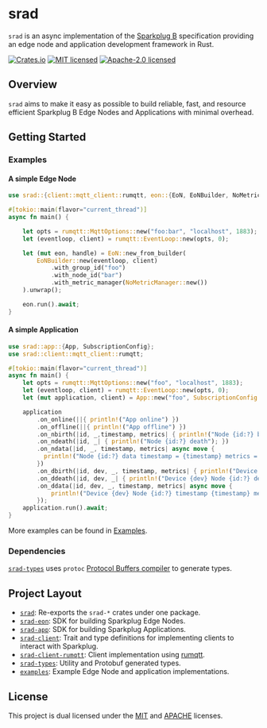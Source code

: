 # srad

`srad` is an async implementation of the [Sparkplug B](https://sparkplug.eclipse.org/) specification providing an edge node and application development framework in Rust.

[![Crates.io][crates-badge]][crates-url]
[![MIT licensed][mit-badge]][mit-url]
[![Apache-2.0 licensed][apache-badge]][apache-url]

[crates-badge]: https://img.shields.io/crates/v/srad.svg
[crates-url]: https://crates.io/crates/srad
[mit-badge]: https://img.shields.io/badge/license-MIT-blue.svg
[mit-url]: https://github.com/dpazj/srad/blob/master/LICENSE-MIT
[apache-badge]: https://img.shields.io/badge/License-Apache_2.0-blue.svg
[apache-url]: https://github.com/dpazj/srad/blob/master/LICENSE-APACHE

## Overview

`srad` aims to make it easy as possible to build reliable, fast, and resource efficient Sparkplug B Edge Nodes and Applications with minimal overhead.

## Getting Started

### Examples

#### A simple Edge Node

```rust no_run
use srad::{client::mqtt_client::rumqtt, eon::{EoN, EoNBuilder, NoMetricManager}};

#[tokio::main(flavor="current_thread")]
async fn main() {

    let opts = rumqtt::MqttOptions::new("foo:bar", "localhost", 1883);
    let (eventloop, client) = rumqtt::EventLoop::new(opts, 0);

    let (mut eon, handle) = EoN::new_from_builder(
        EoNBuilder::new(eventloop, client)
            .with_group_id("foo")
            .with_node_id("bar")
            .with_metric_manager(NoMetricManager::new())
    ).unwrap();

    eon.run().await;
}
```

#### A simple Application

```rust no_run
use srad::app::{App, SubscriptionConfig};
use srad::client::mqtt_client::rumqtt;

#[tokio::main(flavor="current_thread")]
async fn main() {
    let opts = rumqtt::MqttOptions::new("foo", "localhost", 1883);
    let (eventloop, client) = rumqtt::EventLoop::new(opts, 0);
    let (mut application, client) = App::new("foo", SubscriptionConfig::AllGroups, eventloop, client);

    application
        .on_online(||{ println!("App online") })
        .on_offline(||{ println!("App offline") })
        .on_nbirth(|id, _,timestamp, metrics| { println!("Node {id:?} born at {timestamp} metrics = {metrics:?}"); })
        .on_ndeath(|id, _| { println!("Node {id:?} death"); })
        .on_ndata(|id, _, timestamp, metrics| async move { 
          println!("Node {id:?} data timestamp = {timestamp} metrics = {metrics:?}");
        })
        .on_dbirth(|id, dev, _, timestamp, metrics| { println!("Device {dev} Node {id:?} born at {timestamp} metrics = {metrics:?}");})
        .on_ddeath(|id, dev, _| { println!("Device {dev} Node {id:?} death"); })
        .on_ddata(|id, dev, _, timestamp, metrics| async move {
            println!("Device {dev} Node {id:?} timestamp {timestamp} metrics = {metrics:?}");
        });
    application.run().await;
}

```

More examples can be found in [Examples](./examples).

### Dependencies

[`srad-types`](./srad-types) uses `protoc` [Protocol Buffers compiler](https://protobuf.dev/downloads/) to generate types.

## Project Layout

- [`srad`](./README.md): Re-exports the `srad-*` crates under one package.
- [`srad-eon`](./srad-eon/README.md): SDK for building Sparkplug Edge Nodes.
- [`srad-app`](./srad-app/README.md): SDK for building Sparkplug Applications.
- [`srad-client`](./srad-client/README.md): Trait and type definitions for implementing clients to interact with Sparkplug.  
- [`srad-client-rumqtt`](./srad-client-rumqtt/README.md): Client implementation using [rumqtt](https://github.com/bytebeamio/rumqtt).
- [`srad-types`](./srad-types/README.md): Utility and Protobuf generated types.
- [`examples`](./examples): Example Edge Node and application implementations.

## License

This project is dual licensed under the [MIT] and [APACHE] licenses.

[MIT]: https://github.com/dpazj/srad/blob/master/LICENSE-MIT
[APACHE]: https://github.com/dpazj/srad/blob/master/LICENSE-APACHE
